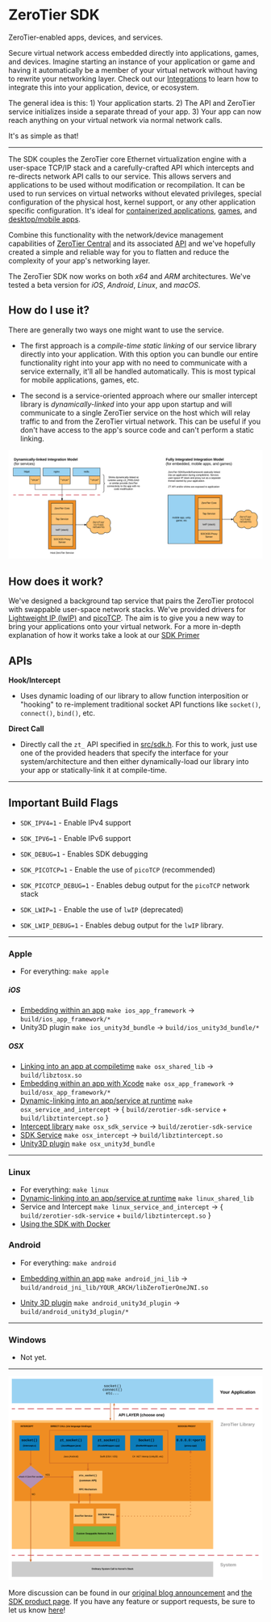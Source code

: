 ZeroTier SDK
======

ZeroTier-enabled apps, devices, and services.

Secure virtual network access embedded directly into applications, games, and devices. Imagine starting an instance of your application or game and having it automatically be a member of your virtual network without having to rewrite your networking layer. Check out our [Integrations](integrations/) to learn how to integrate this into your application, device, or ecosystem.

The general idea is this:
	1) Your application starts.
	2) The API and ZeroTier service initializes inside a separate thread of your app.
	3) Your app can now reach anything on your virtual network via normal network calls.

It's as simple as that!

***

The SDK couples the ZeroTier core Ethernet virtualization engine with a user-space TCP/IP stack and a carefully-crafted API which intercepts and re-directs network API calls to our service. This allows servers and applications to be used without modification or recompilation. It can be used to run services on virtual networks without elevated privileges, special configuration of the physical host, kernel support, or any other application specific configuration. It's ideal for [containerized applications](../integrations/docker), [games](../integrations/Unity3D), and [desktop/mobile apps](../integrations).

Combine this functionality with the network/device management capabilities of [ZeroTier Central](https://my.zerotier.com) and its associated [API](https://my.zerotier.com/help/api) and we've hopefully created a simple and reliable way for you to flatten and reduce the complexity of your app's networking layer.

The ZeroTier SDK now works on both *x64* and *ARM* architectures. We've tested a beta version for *iOS*, *Android*, *Linux*, and *macOS*.

## How do I use it?

There are generally two ways one might want to use the service. 

 - The first approach is a *compile-time static linking* of our service library directly into your application. With this option you can bundle our entire functionality right into your app with no need to communicate with a service externally, it'll all be handled automatically. This is most typical for mobile applications, games, etc.

 - The second is a service-oriented approach where our smaller intercept library is *dynamically-linked* into your app upon startup and will communicate to a single ZeroTier service on the host which will relay traffic to and from the ZeroTier virtual network. This can be useful if you don't have access to the app's source code and can't perform a static linking.

![Image](docs/img/methods.png)

## How does it work?

We've designed a background tap service that pairs the ZeroTier protocol with swappable user-space network stacks. We've provided drivers for [Lightweight IP (lwIP)](http://savannah.nongnu.org/projects/lwip/) and [picoTCP](http://www.picotcp.com/). The aim is to give you a new way to bring your applications onto your virtual network. For a more in-depth explanation of how it works take a look at our [SDK Primer](docs/zt_sdk_primer.md)

## APIs

**Hook/Intercept**
- Uses dynamic loading of our library to allow function interposition or "hooking" to re-implement traditional socket API functions like `socket()`, `connect()`, `bind()`, etc.

**Direct Call**
- Directly call the `zt_` API specified in [src/sdk.h](src/SDK.h). For this to work, just use one of the provided headers that specify the interface for your system/architecture and then either dynamically-load our library into your app or statically-link it at compile-time.


***
## Important Build Flags

- `SDK_IPV4=1` - Enable IPv4 support
- `SDK_IPV6=1` - Enable IPv6 support

- `SDK_DEBUG=1` - Enables SDK debugging

- `SDK_PICOTCP=1` - Enable the use of `picoTCP` (recommended)
- `SDK_PICOTCP_DEBUG=1` - Enables debug output for the `picoTCP` network stack

- `SDK_LWIP=1` - Enable the use of `lwIP` (deprecated)
- `SDK_LWIP_DEBUG=1` - Enables debug output for the `lwIP` library.

***

### Apple 
 - For everything: `make apple`

##### iOS
 - [Embedding within an app](apple/example_app/iOS) `make ios_app_framework` -> `build/ios_app_framework/*`
 - Unity3D plugin `make ios_unity3d_bundle` -> `build/ios_unity3d_bundle/*`

##### OSX
 - [Linking into an app at compiletime](../docs/osx_zt_sdk.md) `make osx_shared_lib` -> `build/libztosx.so`
 - [Embedding within an app with Xcode](apple/example_app/OSX) `make osx_app_framework` -> `build/osx_app_framework/*`
 - [Dynamic-linking into an app/service at runtime](../docs/osx_zt_sdk.md) `make osx_service_and_intercept` -> { `build/zerotier-sdk-service` + `build/libztintercept.so` }
 - [Intercept library](../docs/osx_zt_sdk.md) `make osx_sdk_service` -> `build/zerotier-sdk-service`
 - [SDK Service](../docs/osx_zt_sdk.md) `make osx_intercept` -> `build/libztintercept.so`
 - [Unity3D plugin](apple/ZeroTierSDK_Apple) `make osx_unity3d_bundle`

***
### Linux
 - For everything: `make linux`
 - [Dynamic-linking into an app/service at runtime](../docs/linux_zt_sdk.md) `make linux_shared_lib`
 - Service and Intercept `make linux_service_and_intercept` -> { `build/zerotier-sdk-service` + `build/libztintercept.so` }
 - [Using the SDK with Docker](docker)

### Android 
 - For everything: `make android`
 
 - [Embedding within an app](android) `make android_jni_lib` -> `build/android_jni_lib/YOUR_ARCH/libZeroTierOneJNI.so`
 - [Unity 3D plugin](../docs/android_unity3d_zt_sdk.md) `make android_unity3d_plugin` -> `build/android_unity3d_plugin/*`

***
### Windows
 - Not yet.


***
![Image](docs/img/api_diagram.png)


More discussion can be found in our [original blog announcement](https://www.zerotier.com/blog/?p=490) and [the SDK product page](https://www.zerotier.com/product-netcon.shtml).
If you have any feature or support requests, be sure to let us know [here](https://www.zerotier.com/community/)!
